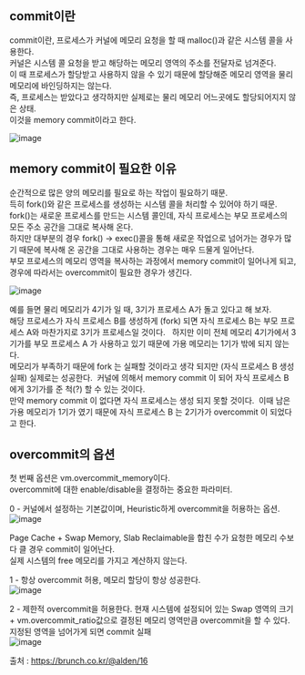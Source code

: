 ## commit이란
commit이란, 프로세스가 커널에 메모리 요청을 할 때 malloc()과 같은 시스템 콜을 사용한다.  
커널은 시스템 콜 요청을 받고 해당하는 메모리 영역의 주소를 전달자로 넘겨준다.  
이 때 프로세스가 할당받고 사용하지 않을 수 있기 때문에 할당해준 메모리 영역을 물리 메모리에 바인딩하지는 않는다.  
즉, 프로세스는 받았다고 생각하지만 실제로는 물리 메모리 어느곳에도 할당되어지지 않은 상태.  
이것을 memory commit이라고 한다.  

![image](https://user-images.githubusercontent.com/67637716/200155743-7ff91770-2e56-432f-87ce-58868d426aaa.png)  

## memory commit이 필요한 이유 
순간적으로 많은 양의 메모리를 필요로 하는 작업이 필요하기 때문.  
득히 fork()와 같은 프로세스를 생성하는 시스템 콜을 처리할 수 있어야 하기 때문.  
fork()는 새로운 프로세스를 만드는 시스템 콜인데, 자식 프로세스는 부모 프로세스의 모든 주소 공간을 그대로 복사해 온다.  
하지만 대부분의 경우 fork() -> exec()콜을 통해 새로운 작업으로 넘어가는 경우가 많기 때문에 
복사해 온 공간을 그대로 사용하는 경우는 매우 드물게 일어난다.  
부모 프로세스의 메모리 영역을 복사하는 과정에서 memory commit이 일어나게 되고, 경우에 따라서는 overcommit이 필요한 경우가 생긴다.  

![image](https://user-images.githubusercontent.com/67637716/200155992-f5606381-61ea-4fb1-a987-45cd7714d7bb.png)  
 
예를 들면 물리 메모리가 4기가 일 때, 3기가 프로세스 A가 돌고 있다고 해 보자.  
해당 프로세스가 자식 프로세스 B를 생성하게 (fork) 되면 자식 프로세스 B는 부모 프로세스 A와 마찬가지로 3기가 프로세스일 것이다.  
하지만 이미 전체 메모리 4기가에서 3기가를 부모 프로세스 A 가 사용하고 있기 때문에 가용 메모리는 1기가 밖에 되지 않는다.  
메모리가 부족하기 때문에 fork 는 실패할 것이라고 생각 되지만 (자식 프로세스 B 생성 실패) 실제로는 성공한다.  
커널에 의해서 memory commit 이 되어 자식 프로세스 B 에게 3기가를 준 척(?) 할 수 있는 것이다.  
만약 memory commit 이 없다면 자식 프로세스는 생성 되지 못할 것이다.  
이때 남은 가용 메모리가 1기가 였기 때문에 자식 프로세스 B 는 2기가가 overcommit 이 되었다고 한다.  

## overcommit의 옵션
첫 번째 옵션은 vm.overcommit_memory이다.  
overcommit에 대한 enable/disable을 결정하는 중요한 파라미터.  

0 - 커널에서 설정하는 기본값이며, Heuristic하게 overcommit을 허용하는 옵션.  
![image](https://user-images.githubusercontent.com/67637716/200156116-f2585617-48b0-46ef-a3cb-c24aa4327436.png)  

Page Cache + Swap Memory, Slab Reclaimable을 합친 수가 요청한 메모리 수보다 클 경우 commit이 일어난다.  
실제 시스템의 free 메모리를 가지고 계산하지 않는다.  

1 - 항상 overcommit 허용, 메모리 할당이 항상 성공한다.  
![image](https://user-images.githubusercontent.com/67637716/200156177-85cb4f04-a0d2-4d8b-ad26-f8b252324cb8.png)  


2 - 제한적 overcommit을 허용한다.
현재 시스템에 설정되어 있는 Swap 영역의 크기 + vm.overcommit_ratio값으로 결정된 메모리 영역만큼 overcommit을 할 수 있다.  
지정된 영역을 넘어가게 되면 commit 실패  
![image](https://user-images.githubusercontent.com/67637716/200156187-a8900273-e16a-401b-8f4a-df5c172810e6.png)  


출처 : https://brunch.co.kr/@alden/16  

